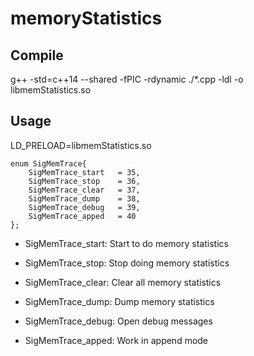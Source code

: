 # memoryStatistics

## Compile

g++ -std=c++14 --shared -fPIC -rdynamic ./\*.cpp -ldl -o libmemStatistics.so

## Usage

LD_PRELOAD=libmemStatistics.so

```
enum SigMemTrace{
    SigMemTrace_start   = 35,
    SigMemTrace_stop    = 36,
    SigMemTrace_clear   = 37,
    SigMemTrace_dump    = 38,
    SigMemTrace_debug   = 39,
    SigMemTrace_apped   = 40
};
```

- SigMemTrace_start: Start to do memory statistics

- SigMemTrace_stop: Stop doing memory statistics

- SigMemTrace_clear: Clear all memory statistics

- SigMemTrace_dump: Dump memory statistics

- SigMemTrace_debug: Open debug messages

- SigMemTrace_apped: Work in append mode

